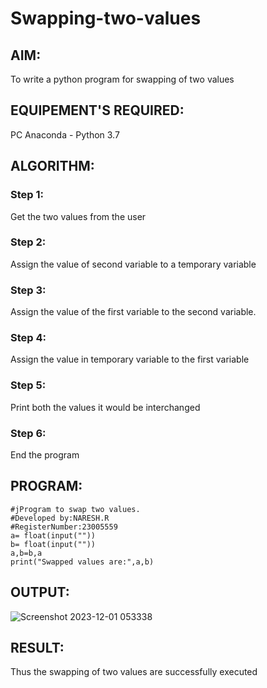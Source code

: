 # Swapping-two-values
## AIM:
To write a python program for swapping of two values
## EQUIPEMENT'S REQUIRED: 
PC
Anaconda - Python 3.7
## ALGORITHM: 
### Step 1:
Get the two values from the user
### Step 2: 
Assign the value of second variable to a temporary variable 
### Step 3: 
Assign the value of the first variable to the second variable.
### Step 4:  
Assign the value in temporary variable to the first variable
### Step 5: 
Print both the values it would be interchanged
### Step 6: 
End the program
## PROGRAM:
```
#jProgram to swap two values.
#Developed by:NARESH.R 
#RegisterNumber:23005559
a= float(input(""))
b= float(input(""))
a,b=b,a
print("Swapped values are:",a,b) 
```
## OUTPUT:

![Screenshot 2023-12-01 053338](https://github.com/feryjfgkuyfgewjfgew/Swapping-two-values/assets/150319377/3d853b48-5727-4b75-9617-5bcac521b643)





## RESULT:
Thus the swapping of two values are successfully executed



